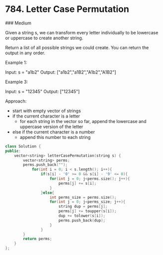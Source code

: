# 784. Letter Case Permutation
### Medium

Given a string s, we can transform every letter individually to be lowercase or uppercase to create another string.

Return a list of all possible strings we could create. You can return the output in any order.


Example 1:

Input: s = "a1b2"
Output: ["a1b2","a1B2","A1b2","A1B2"]

Example 3:

Input: s = "12345"
Output: ["12345"]

Approach:

* start with empty vector of strings
* if the current character is a letter
    * for each string in the vector so far, append the lowercase and uppercase version of the letter
* else if the current character is a number
    * append this number to each string


```cpp
class Solution {
public:
    vector<string> letterCasePermutation(string s) {
        vector<string> perms;
        perms.push_back(""); 
            for(int i = 0; i < s.length(); i++){
                if(s[i] - '0' >= 0 && s[i] - '9' <= 0){
                    for(int j = 0; j<perms.size(); j++){
                        perms[j] += s[i];
                    }
                }else{
                    int perms_size = perms.size();
                    for(int j = 0; j<perms_size; j++){
                        string dup = perms[j];
                        perms[j] += toupper(s[i]);
                        dup += tolower(s[i]);
                        perms.push_back(dup);
                    }
                }
        }
        return perms;
    }
};

```